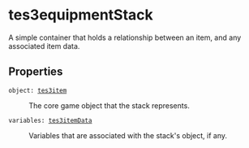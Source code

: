 # tes3equipmentStack

A simple container that holds a relationship between an item, and any associated item data.

## Properties

<dl class="describe">
<dt><code class="descname">object: <a href="https://mwse.readthedocs.io/en/latest/lua/type/tes3item.html">tes3item</a></code></dt>
<dd>

The core game object that the stack represents.

</dd>
<dt><code class="descname">variables: <a href="https://mwse.readthedocs.io/en/latest/lua/type/tes3itemData.html">tes3itemData</a></code></dt>
<dd>

Variables that are associated with the stack's object, if any.

</dd>
</dl>
